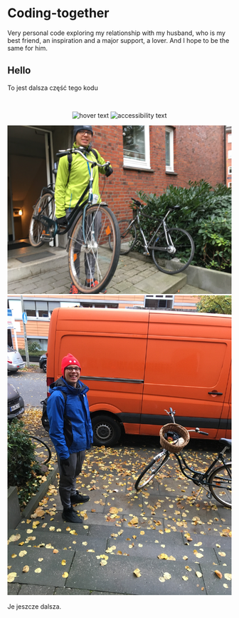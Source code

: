 # Coding-together
Very personal code exploring my relationship with my husband, who is my best friend, an inspiration and a major support, a lover. And I hope to be the same for him.
## Hello
To jest dalsza część tego kodu

<img>

<p align="center">
  <img src="your_relative_path_here" width="350" title="hover text">
  <img src="your_relative_path_here_number_2_large_name" width="350" alt="accessibility text">
</p>

![](IMG_0395.JPG)
![](IMG_0503.JPG)

Je jeszcze dalsza.
